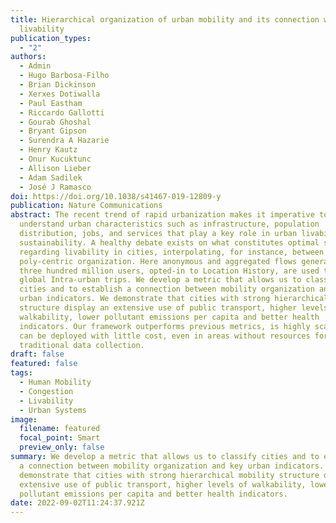 ```yaml
---
title: Hierarchical organization of urban mobility and its connection with city
  livability
publication_types:
  - "2"
authors:
  - Admin
  - Hugo Barbosa-Filho
  - Brian Dickinson
  - Xerxes Dotiwalla
  - Paul Eastham
  - Riccardo Gallotti
  - Gourab Ghoshal
  - Bryant Gipson
  - Surendra A Hazarie
  - Henry Kautz
  - Onur Kucuktunc
  - Allison Lieber
  - Adam Sadilek
  - José J Ramasco
doi: https://doi.org/10.1038/s41467-019-12809-y
publication: Nature Communications
abstract: The recent trend of rapid urbanization makes it imperative to
  understand urban characteristics such as infrastructure, population
  distribution, jobs, and services that play a key role in urban livability and
  sustainability. A healthy debate exists on what constitutes optimal structure
  regarding livability in cities, interpolating, for instance, between mono- and
  poly-centric organization. Here anonymous and aggregated flows generated from
  three hundred million users, opted-in to Location History, are used to extract
  global Intra-urban trips. We develop a metric that allows us to classify
  cities and to establish a connection between mobility organization and key
  urban indicators. We demonstrate that cities with strong hierarchical mobility
  structure display an extensive use of public transport, higher levels of
  walkability, lower pollutant emissions per capita and better health
  indicators. Our framework outperforms previous metrics, is highly scalable and
  can be deployed with little cost, even in areas without resources for
  traditional data collection.
draft: false
featured: false
tags:
  - Human Mobility
  - Congestion
  - Livability
  - Urban Systems
image:
  filename: featured
  focal_point: Smart
  preview_only: false
summary: We develop a metric that allows us to classify cities and to establish
  a connection between mobility organization and key urban indicators. We
  demonstrate that cities with strong hierarchical mobility structure display an
  extensive use of public transport, higher levels of walkability, lower
  pollutant emissions per capita and better health indicators.
date: 2022-09-02T11:24:37.921Z
---
```

